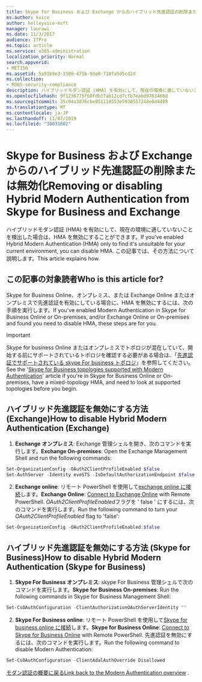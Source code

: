 ```yaml
---
title: Skype for Business および Exchange からのハイブリッド先進認証の削除または無効化
ms.author: kvice
author: kelleyvice-msft
manager: laurawi
ms.date: 11/3/2017
audience: ITPro
ms.topic: article
ms.service: o365-administration
localization_priority: Normal
search.appverid:
- MET150
ms.assetid: 5a91b9e3-1508-475b-93e0-710fa5d5cd2d
ms.collection:
- M365-security-compliance
description: ハイブリッドモダン認証 (HMA) を有効にして、現在の環境に適していないことを検出した場合は、HMA を無効にすることができます。 この記事では、その方法について説明します。
ms.openlocfilehash: 9f1236775f60fdb37ab12cd7cfb7eabd9763466d
ms.sourcegitcommit: 35c04a3d76cbe851110553e5930557248e8d4d89
ms.translationtype: MT
ms.contentlocale: ja-JP
ms.lasthandoff: 11/07/2019
ms.locfileid: "38031602"
---
```

# <a name="removing-or-disabling-hybrid-modern-authentication-from-skype-for-business-and-exchange"></a><span data-ttu-id="8c559-104">Skype for Business および Exchange からのハイブリッド先進認証の削除または無効化</span><span class="sxs-lookup"><span data-stu-id="8c559-104">Removing or disabling Hybrid Modern Authentication from Skype for Business and Exchange</span></span>

<span data-ttu-id="8c559-105">ハイブリッドモダン認証 (HMA) を有効にして、現在の環境に適していないことを検出した場合は、HMA を無効にすることができます。</span><span class="sxs-lookup"><span data-stu-id="8c559-105">If you've enabled Hybrid Modern Authentication (HMA) only to find it's unsuitable for your current environment, you can disable HMA.</span></span> <span data-ttu-id="8c559-106">この記事では、その方法について説明します。</span><span class="sxs-lookup"><span data-stu-id="8c559-106">This article explains how.</span></span>
  
## <a name="who-is-this-article-for"></a><span data-ttu-id="8c559-107">この記事の対象読者</span><span class="sxs-lookup"><span data-stu-id="8c559-107">Who is this article for?</span></span>

<span data-ttu-id="8c559-108">Skype for Business Online、オンプレミス、または Exchange Online またはオンプレミスで先進認証を有効にしている場合に、HMA を無効にするには、次の手順を実行します。</span><span class="sxs-lookup"><span data-stu-id="8c559-108">If you've enabled Modern Authentication in Skype for Business Online or On-premises, and/or Exchange Online or On-premises and found you need to disable HMA, these steps are for you.</span></span>

> [!IMPORTANT]
> <span data-ttu-id="8c559-109">Skype for business Online またはオンプレミスでトポロジが混在していて、開始する前にサポートされているトポロジを確認する必要がある場合は、「[先進認証でサポートされている skype For business トポロジ](https://technet.microsoft.com/library/mt803262.aspx)」を参照してください。</span><span class="sxs-lookup"><span data-stu-id="8c559-109">See the '[Skype for Business topologies supported with Modern Authentication](https://technet.microsoft.com/library/mt803262.aspx)' article if you're in Skype for Business Online or On-premises, have a mixed-topology HMA, and need to look at supported topologies before you begin.</span></span>
  
## <a name="how-to-disable-hybrid-modern-authentication-exchange"></a><span data-ttu-id="8c559-110">ハイブリッド先進認証を無効にする方法 (Exchange)</span><span class="sxs-lookup"><span data-stu-id="8c559-110">How to disable Hybrid Modern Authentication (Exchange)</span></span>

1. <span data-ttu-id="8c559-111">**Exchange オンプレミス**: Exchange 管理シェルを開き、次のコマンドを実行します。</span><span class="sxs-lookup"><span data-stu-id="8c559-111">**Exchange On-premises**: Open the Exchange Management Shell and run the following commands:</span></span> 

```powershell
Set-OrganizationConfig -OAuth2ClientProfileEnabled $false
Set-AuthServer -Identity evoSTS -IsDefaultAuthorizationEndpoint $false
```

2. <span data-ttu-id="8c559-112">**Exchange online**: リモート PowerShell を使用して[exchange online に接続](https://docs.microsoft.com/powershell/exchange/exchange-online/connect-to-exchange-online-powershell/connect-to-exchange-online-powershell)します。</span><span class="sxs-lookup"><span data-stu-id="8c559-112">**Exchange Online**: [Connect to Exchange Online](https://docs.microsoft.com/powershell/exchange/exchange-online/connect-to-exchange-online-powershell/connect-to-exchange-online-powershell) with Remote PowerShell.</span></span> <span data-ttu-id="8c559-113">*OAuth2ClientProfileEnabled*フラグを ' false ' にするには、次のコマンドを実行します。</span><span class="sxs-lookup"><span data-stu-id="8c559-113">Run the following command to turn your  *OAuth2ClientProfileEnabled*  flag to 'false':</span></span>

```powershell    
Set-OrganizationConfig -OAuth2ClientProfileEnabled:$false
```
    
## <a name="how-to-disable-hybrid-modern-authentication-skype-for-business"></a><span data-ttu-id="8c559-114">ハイブリッド先進認証を無効にする方法 (Skype for Business)</span><span class="sxs-lookup"><span data-stu-id="8c559-114">How to disable Hybrid Modern Authentication (Skype for Business)</span></span>

1. <span data-ttu-id="8c559-115">**Skype For Business オンプレミス**: skype For Business 管理シェルで次のコマンドを実行します。</span><span class="sxs-lookup"><span data-stu-id="8c559-115">**Skype for Business On-premises**: Run the following commands in Skype for Business Management Shell:</span></span>

```powershell
Set-CsOAuthConfiguration -ClientAuthorizationOAuthServerIdentity ""
```

2. <span data-ttu-id="8c559-116">**Skype For Business online**: リモート PowerShell を使用して[Skype for business online に接続](https://docs.microsoft.com/office365/enterprise/powershell/manage-skype-for-business-online-with-office-365-powershell)します。</span><span class="sxs-lookup"><span data-stu-id="8c559-116">**Skype for Business Online**: [Connect to Skype for Business Online](https://docs.microsoft.com/office365/enterprise/powershell/manage-skype-for-business-online-with-office-365-powershell) with Remote PowerShell.</span></span> <span data-ttu-id="8c559-117">先進認証を無効にするには、次のコマンドを実行します。</span><span class="sxs-lookup"><span data-stu-id="8c559-117">Run the following command to disable Modern Authentication:</span></span>

```powershell    
Set-CsOAuthConfiguration -ClientAdalAuthOverride Disallowed
```

<span data-ttu-id="8c559-118">[モダン認証の概要に戻る](hybrid-modern-auth-overview.md)</span><span class="sxs-lookup"><span data-stu-id="8c559-118">[Link back to the Modern Authentication overview](hybrid-modern-auth-overview.md) .</span></span> 
  

